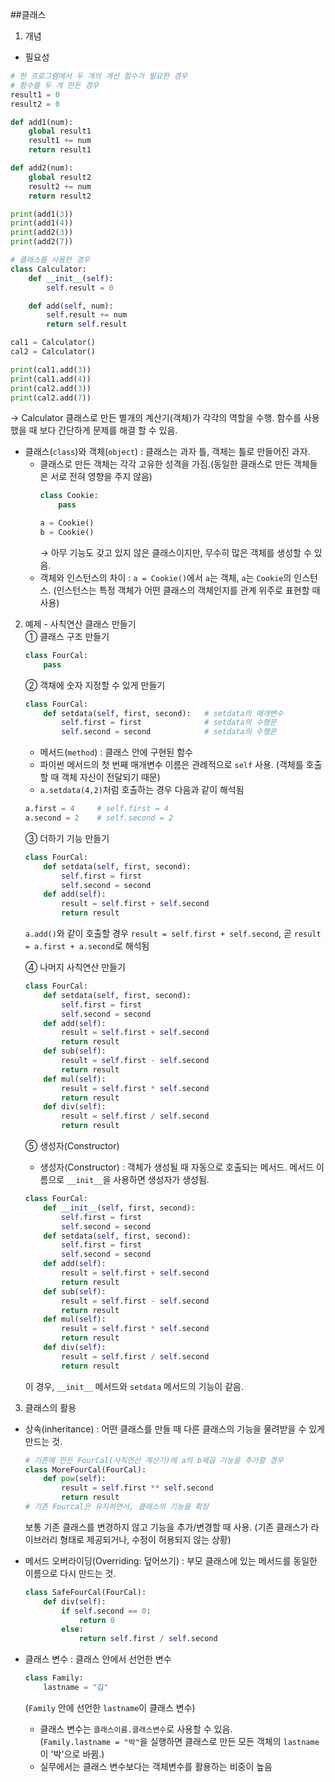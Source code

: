 ##클래스  
1. 개념
* 필요성
```python
# 한 프로그램에서 두 개의 계산 함수가 필요한 경우
# 함수를 두 개 만든 경우
result1 = 0
result2 = 0

def add1(num):
    global result1
    result1 += num
    return result1

def add2(num):
    global result2
    result2 += num
    return result2

print(add1(3))
print(add1(4))
print(add2(3))
print(add2(7))
```
```python
# 클래스를 사용한 경우
class Calculator:
    def __init__(self):
        self.result = 0

    def add(self, num):
        self.result += num
        return self.result

cal1 = Calculator()
cal2 = Calculator()

print(cal1.add(3))
print(cal1.add(4))
print(cal2.add(3))
print(cal2.add(7))
```
&#8594; Calculator 클래스로 만든 별개의 계산기(객체)가 각각의 역할을 수행. 함수를 사용했을 때 보다 간단하게 문제를 해결 할 수 있음.

* 클래스(`class`)와 객체(`object`) : 클래스는 과자 틀, 객체는 틀로 만들어진 과자.
    * 클래스로 만든 객체는 각각 고유한 성격을 가짐.(동일한 클래스로 만든 객체들은 서로 전혀 영향을 주지 않음)
        ```python
        class Cookie:
            pass
    
        a = Cookie()
        b = Cookie()
        ```
        &#8594; 아무 기능도 갖고 있지 않은 클래스이지만, 무수히 많은 객체를 생성할 수 있음.
    * 객체와 인스턴스의 차이 : `a = Cookie()`에서 `a`는 객체, `a`는 `Cookie`의 인스턴스. 
      (인스턴스는 특정 객체가 어떤 클래스의 객체인지를 관계 위주로 표현할 때 사용)
      
2. 예제 - 사칙연산 클래스 만들기  
    &#10112; 클래스 구조 만들기
    ```python
    class FourCal:
        pass
    ```
    &#10113; 객채에 숫자 지정할 수 있게 만들기
    ```python
    class FourCal:
        def setdata(self, first, second):   # setdata의 매개변수
            self.first = first              # setdata의 수행문
            self.second = second            # setdata의 수행문
    ```
    * 메서드(`method`) : 클래스 안에 구현된 함수
    * 파이썬 메서드의 첫 번째 매개변수 이름은 관례적으로 `self` 사용. 
      (객체를 호출할 때 객체 자신이 전달되기 때문)
    * `a.setdata(4,2)`처럼 호출하는 경우 다음과 같이 해석됨  
    ```python
    a.first = 4     # self.first = 4
    a.second = 2    # self.second = 2
    ```
    &#10114; 더하기 기능 만들기
    ```python
    class FourCal:
        def setdata(self, first, second):
            self.first = first
            self.second = second
        def add(self):
            result = self.first + self.second
            return result
    ```
    `a.add()`와 같이 호출할 경우 `result = self.first + self.second`, 곧 `result = a.first + a.second`로 해석됨    

    &#10115; 나머지 사칙연산 만들기
    ```python
    class FourCal:
        def setdata(self, first, second):
            self.first = first
            self.second = second
        def add(self):
            result = self.first + self.second
            return result
        def sub(self):
            result = self.first - self.second
            return result
        def mul(self):
            result = self.first * self.second
            return result
        def div(self):
            result = self.first / self.second
            return result
    ``` 
    &#10116; 생성자(Constructor)
    * 생성자(Constructor) : 객체가 생성될 때 자동으로 호출되는 메서드. 메서드 이름으로 `__init__`을 사용하면 생성자가 생성됨.
    ```python
    class FourCal:
        def __init__(self, first, second):
            self.first = first
            self.second = second
        def setdata(self, first, second):
            self.first = first
            self.second = second
        def add(self):
            result = self.first + self.second
            return result
        def sub(self):
            result = self.first - self.second
            return result
        def mul(self):
            result = self.first * self.second
            return result
        def div(self):
            result = self.first / self.second
            return result
    ```
    이 경우, `__init__` 메서드와 `setdata` 메서드의 기능이 같음.  


3. 클래스의 활용
* 상속(inheritance) : 어떤 클래스를 만들 때 다른 클래스의 기능을 물려받을 수 있게 만드는 것.
    ```python
    # 기존에 만든 FourCal(사칙연산 계산기)에 a의 b제곱 기능을 추가할 경우
    class MoreFourCal(FourCal):
        def pow(self):
            result = self.first ** self.second
            return result
    # 기존 Fourcal은 유지하면서, 클래스의 기능을 확장
    ```
   보통 기존 클래스를 변경하지 않고 기능을 추가/변경할 때 사용. (기존 클래스가 라이브러리 형태로 제공되거나, 수정이 허용되지 않는 상황)  


* 메서드 오버라이딩(Overriding: 덮어쓰기) : 부모 클래스에 있는 메서드를 동일한 이름으로 다시 만드는 것.
    ```python
    class SafeFourCal(FourCal):
        def div(self):
            if self.second == 0:
                return 0
            else:
                return self.first / self.second
    ```


* 클래스 변수 : 클래스 안에서 선언한 변수
    ```python
    class Family:
        lastname = "김"
    ```
  (`Family` 안에 선언한 `lastname`이 클래스 변수)
    * 클래스 변수는 `클래스이름.클래스변수`로 사용할 수 있음.  
      (`Family.lastname = "박"`을 실행하면 클래스로 만든 모든 객체의 `lastname`이 '박'으로 바뀜.)
    * 실무에서는 클래스 변수보다는 객체변수를 활용하는 비중이 높음